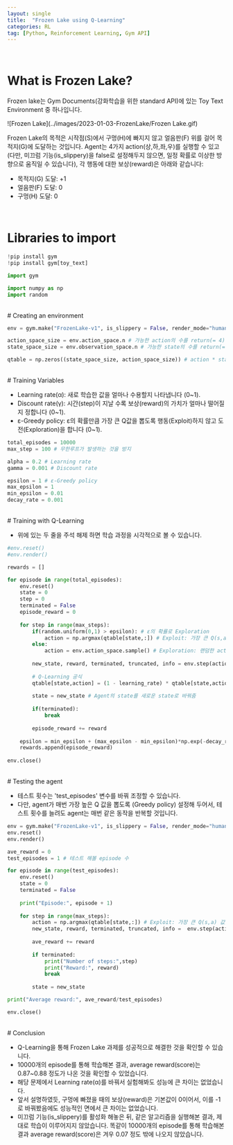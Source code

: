 ```yaml
---
layout: single
title:  "Frozen Lake using Q-Learning"
categories: RL
tag: [Python, Reinforcement Learning, Gym API]
---
```


<br>

# What is Frozen Lake?

Frozen lake는 Gym Documents(강화학습을 위한 standard API)에 있는 Toy Text Environment 중 하나입니다.

![Frozen Lake](../images/2023-01-03-FrozenLake/Frozen Lake.gif)

Frozen Lake의 목적은 시작점(S)에서 구멍(H)에 빠지지 않고 얼음판(F) 위를 걸어 목적지(G)에 도달하는 것입니다. Agent는 4가지 action(상,하,좌,우)를 실행할 수 있고(다만, 미끄럼 기능(is_slippery)을 false로 설정해두지 않으면, 일정 확률로 이상한 방향으로 움직일 수 있습니다), 각 행동에 대한 보상(reward)은 아래와 같습니다:

* 목적지(G) 도달: +1
* 얼음판(F) 도달: 0
* 구멍(H) 도달: 0

<br>

# Libraries to import


```python
!pip install gym
!pip install gym[toy_text]
```


```python
import gym

import numpy as np
import random
```
<br>
# Creating an environment


```python
env = gym.make("FrozenLake-v1", is_slippery = False, render_mode="human")
```


```python
action_space_size = env.action_space.n # 가능한 action의 수를 return(= 4)
state_space_size = env.observation_space.n # 가능한 state의 수를 return(= 16)

qtable = np.zeros((state_space_size, action_space_size)) # action * state 크기의 qtable 제작 (전부 0으로 초기화)
```
<br>
# Training Variables


* Learning rate(α): 새로 학습한 값을 얼마나 수용할지 나타냅니다 (0~1).
* Discount rate(γ): 시간(step)이 지날 수록 보상(reward)의 가치가 얼마나 떨어질지 정합니다 (0~1).
* ε-Greedy policy: ε의 확률만큼 가장 큰 Q값을 뽑도록 행동(Exploit)하지 않고 도전(Exploration)을 합니다 (0~1).


```python
total_episodes = 10000
max_step = 100 # 무한루프가 발생하는 것을 방지

alpha = 0.2 # Learning rate
gamma = 0.001 # Discount rate

epsilon = 1 # ε-Greedy policy
max_epsilon = 1
min_epsilon = 0.01
decay_rate = 0.001
```
<br>
# Training with Q-Learning


* 위에 있는 두 줄을 주석 해제 하면 학습 과정을 시각적으로 볼 수 있습니다.


```python
#env.reset()
#env.render()

rewards = []

for episode in range(total_episodes):
    env.reset()
    state = 0
    step = 0
    terminated = False
    episode_reward = 0
    
    for step in range(max_steps):
        if(random.uniform(0,1) > epsilon): # ε의 확률로 Exploration
            action = np.argmax(qtable[state,:]) # Exploit: 가장 큰 Q(s,a) 값을 도출하는 action을 return
        else:
            action = env.action_space.sample() # Exploration: 랜덤한 action을 샘플
        
        new_state, reward, terminated, truncated, info = env.step(action) # .step()의 return값들
        
        # Q-Learning 공식
        qtable[state,action] = (1 - learning_rate) * qtable[state,action] + learning_rate * (reward + gamma * np.max(qtable[new_state,:]) - qtable[state, action])
        
        state = new_state # Agent의 state를 새로운 state로 바꿔줌
        
        if(terminated):
            break
            
        episode_reward += reward
        
    epsilon = min_epsilon + (max_epsilon - min_epsilon)*np.exp(-decay_rate * (episode)) # 지수적으로 ε를 줄여 점점 Greedy policy에 가까워지게끔 함 (= Exploration을 덜 하게 됨)
    rewards.append(episode_reward)
        
env.close()
```
<br>
# Testing the agent


* 테스트 횟수는 'test_episodes' 변수를 바꿔 조정할 수 있습니다.
* 다만, agent가 매번 가장 높은 Q 값을 뽑도록 (Greedy policy) 설정해 두어서, 테스트 횟수를 늘려도 agent는 매번 같은 동작을 반복할 것입니다.


```python
env = gym.make("FrozenLake-v1", is_slippery = False, render_mode="human")
env.reset()
env.render()

ave_reward = 0
test_episodes = 1 # 테스트 해볼 episode 수

for episode in range(test_episodes):
    env.reset()
    state = 0
    terminated = False
    
    print("Episode:", episode + 1)
    
    for step in range(max_steps):
        action = np.argmax(qtable[state,:]) # Exploit: 가장 큰 Q(s,a) 값을 도출하는 action을 return
        new_state, reward, terminated, truncated, info =  env.step(action)
        
        ave_reward += reward
        
        if terminated:
            print("Number of steps:",step)
            print("Reward:", reward)
            break
            
        state = new_state

print("Average reward:", ave_reward/test_episodes)

env.close()
```
<br>
# Conclusion


* Q-Learning을 통해 Frozen Lake 과제를 성공적으로 해결한 것을 확인할 수 있습니다.
* 10000개의 episode를 통해 학습해본 결과, average reward(score)는 0.87~0.88 정도가 나온 것을 확인할 수 있었습니다.
* 해당 문제에서 Learning rate(α)를 바꿔서 실험해봐도 성능에 큰 차이는 없었습니다.
* 앞서 설명하였듯, 구멍에 빠졌을 때의 보상(reward)은 기본값이 0이어서, 이를 -1로 바꿔봤음에도 성능적인 면에서 큰 차이는 없었습니다.
* 미끄럼 기능(is_slippery)를 활성화 해놓은 뒤, 같은 알고리즘을 실행해본 결과, 제대로 학습이 이루어지지 않았습니다. 똑같이 10000개의 episode를 통해 학습해본 결과 average reward(score)은 겨우 0.07 정도 밖에 나오지 않았습니다.
